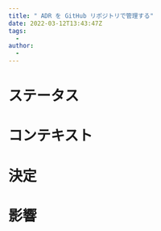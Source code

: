 ```yaml
---
title: " ADR を GitHub リポジトリで管理する"
date: 2022-03-12T13:43:47Z
tags:
  - 
author:
  -
---
```


# ステータス

# コンテキスト

# 決定

# 影響

